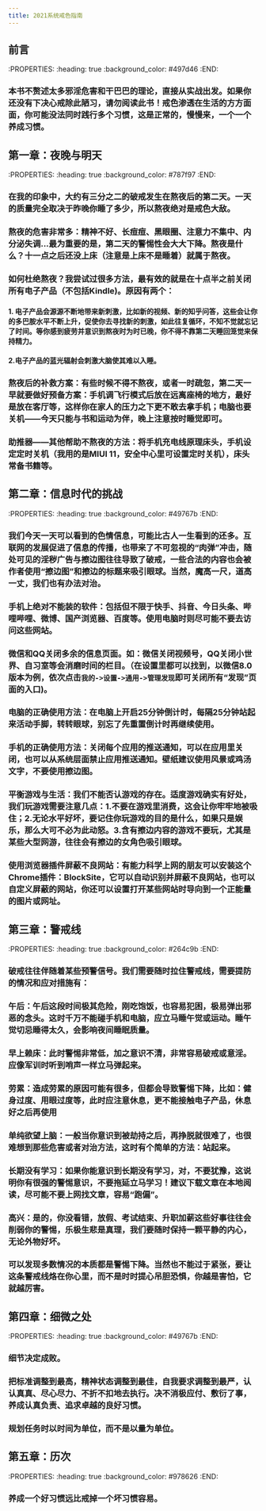 ```yaml
---
title: 2021系统戒色指南
---
```


## 前言
:PROPERTIES:
:heading: true
:background_color: #497d46
:END:
### 本书不赘述太多邪淫危害和干巴巴的理论，直接从实战出发。如果你还没有下决心戒除此陋习，请勿阅读此书！戒色渗透在生活的方方面面，你可能没法同时践行多个习惯，这是正常的，慢慢来，一个一个养成习惯。
## 第一章：夜晚与明天
:PROPERTIES:
:heading: true
:background_color: #787f97
:END:
### 在我的印象中，大约有三分之二的破戒发生在熬夜后的第二天。一天的质量完全取决于昨晚你睡了多少，所以熬夜绝对是戒色大敌。
### 熬夜的危害非常多：精神不好、长痘痘、黑眼圈、注意力不集中、内分泌失调...最为重要的是，第二天的警惕性会大大下降。熬夜是什么？十一点之后还没上床（注意是上床不是睡着）就属于熬夜。
### 如何杜绝熬夜？我尝试过很多方法，最有效的就是**在十点半之前关闭所有电子产品**（不包括Kindle)。原因有两个：
#### 1. 电子产品会源源不断地带来新刺激，比如新的视频、新的知乎问答，这些会让你的多巴胺水平不断上升，促使你去寻找新的刺激，如此往复循环，不知不觉就忘记了时间。等你感到疲劳并意识到熬夜时为时已晚，你不得不靠第二天睡回笼觉来保持精力。
#### 2.电子产品的蓝光辐射会刺激大脑使其难以入睡。
### 熬夜后的补救方案：有些时候不得不熬夜，或者一时疏忽，第二天一早就要做好预备方案：手机调飞行模式后放在远离座椅的地方，最好是放在客厅等，这样你在家人的压力之下更不敢去拿手机；电脑也要关机——今天只能与书和运动为伴，晚上注意按时睡觉即可。
### **助推器——其他帮助不熬夜的方法**：将手机充电线原理床头，手机设定定时关机（我用的是MIUI 11，安全中心里可设置定时关机），床头常备书籍等。
## 第二章：信息时代的挑战
:PROPERTIES:
:heading: true
:background_color: #49767b
:END:
### 我们今天一天可以看到的色情信息，可能比古人一生看到的还多。互联网的发展促进了信息的传播，也带来了不可忽视的“肉弹”冲击，随处可见的淫秽广告与擦边图往往导致了破戒，一些合法的内容也会被作者使用“擦边图”和擦边的标题来吸引眼球。当然，魔高一尺，道高一丈，我们也有办法对治。
### **手机上绝对不能装的软件**：包括但不限于快手、抖音、今日头条、哔哩哔哩、微博、国产浏览器、百度等。使用电脑时则尽可能不要去访问这些网站。
### **微信和QQ关闭多余的信息页面**。如：微信关闭视频号，QQ关闭小世界、自习室等会消磨时间的栏目。（在设置里都可以找到，以微信8.0版本为例，依次点击`我的->设置->通用->管理发现`即可关闭所有“发现”页面的入口)。
### **电脑的正确使用方法**：在电脑上开启25分钟倒计时，每隔25分钟站起来活动手脚，转转眼球，别忘了先重置倒计时再继续使用。
### **手机的正确使用方法**：关闭每个应用的推送通知，可以在应用里关闭，也可以从系统层面禁止应用推送通知。壁纸建议使用风景或鸡汤文字，不要使用擦边图。
### **平衡游戏与生活**：我们不能否认游戏的存在。适度游戏确实有好处，我们玩游戏需要注意几点：1.不要在游戏里消费，这会让你牢牢地被吸住；2.无论水平好坏，要记住你玩游戏的目的是什么，如果只是娱乐，那么大可不必为此动怒。3.含有擦边内容的游戏不要玩，尤其是某些大型网游，往往会有擦边的女角色吸引眼球。
### **使用浏览器插件屏蔽不良网站**：有能力科学上网的朋友可以安装这个Chrome插件：BlockSite，它可以自动识别并屏蔽不良网站，也可以自定义屏蔽的网站，你还可以设置打开某些网站时导向到一个正能量的图片或网址。
## 第三章：警戒线
:PROPERTIES:
:heading: true
:background_color: #264c9b
:END:
### 破戒往往伴随着某些预警信号。我们需要随时拉住警戒线，需要提防的情况和应对措施有：
### **午后**：午后这段时间极其危险，刚吃饱饭，也容易犯困，极易弹出邪恶的念头。这时千万不能碰手机和电脑，应立马睡午觉或运动。睡午觉切忌睡得太久，会影响夜间睡眠质量。
### **早上赖床**：此时警惕非常低，加之意识不清，非常容易破戒或意淫。应像军训时听到哨声一样立马弹起来。
### **劳累**：造成劳累的原因可能有很多，但都会导致警惕下降，比如：健身过度、用眼过度等，此时应注意休息，更不能接触电子产品，休息好之后再使用
### **单纯欲望上脑**：一般当你意识到被劫持之后，再挣脱就很难了，也很难想到那些危害或者对治方法，这时有个简单的方法：站起来。
### **长期没有学习**：如果你能意识到长期没有学习，对，不要犹豫，这说明你有很强的警惕意识，不要拖延立马学习！建议下载文章在本地阅读，尽可能不要上网找文章，容易“跑偏”。
### **高兴**：是的，你没看错，放假、考试结束、升职加薪这些好事往往会削弱你的警惕，乐极生悲是真理，我们要随时保持一颗平静的内心，无论外物好坏。
### 可以发现多数情况的本质都是警惕下降。当然也不能过于紧张，要让这条警戒线烙在你心里，而不是时时提心吊胆恐惧，你越是害怕，它就越厉害。
## 第四章：细微之处
:PROPERTIES:
:heading: true
:background_color: #49767b
:END:
### 细节决定成败。
### 把标准调整到最高，精神状态调整到最佳，自我要求调整到最严，认认真真、尽心尽力、不折不扣地去执行。决不消极应付、敷衍了事，养成认真负责、追求卓越的良好习惯。
### 规划任务时以时间为单位，而不是以量为单位。
## 第五章：历次
:PROPERTIES:
:heading: true
:background_color: #978626
:END:
### 养成一个好习惯远比戒掉一个坏习惯容易。
##
